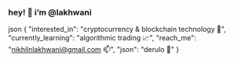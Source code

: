 <h3> hey! 👋 i’m @lakhwani </h3>	

json
{
  "interested_in": "cryptocurrency & blockchain technology 🤑",
  "currently_learning": "algorithmic trading 📈",
  "reach_me": "nikhilnlakhwani@gmail.com 📫",
  "json": "derulo 🎹"
}

<!---
nikhilnlakhwani/nikhilnlakhwani is a ✨ special ✨ repository because its `README.md` (this file) appears on your GitHub profile.
You can click the Preview link to take a look at your changes.
- - 👋 hey! i’m @nikhilnlakhwani
- - 👀 i’m into cryptocurrency & blockchain technology! 
- - 🌱 i’m currently learning algorithmic trading
- - 💞️ i’m looking to collaborate on ML & AI projects
- - 📫 how to reach me: nikhilnlakhwani@gmail.com
--->
